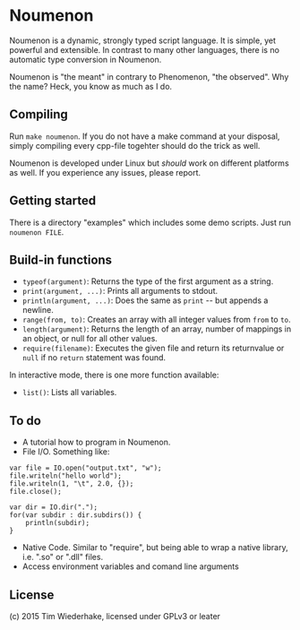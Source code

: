 Noumenon
========
Noumenon is a dynamic, strongly typed script language. It is simple, yet
powerful and extensible. In contrast to many other languages, there is no
automatic type conversion in Noumenon.

Noumenon is "the meant" in contrary to Phenomenon, "the observed". Why the
name? Heck, you know as much as I do.


Compiling
---------
Run `make noumenon`. If you do not have a make command at your disposal, simply compiling every cpp-file togehter should do the trick as well.

Noumenon is developed under Linux but *should* work on different platforms as well. If you experience any issues, please report.


Getting started
---------------
There is a directory "examples" which includes some demo scripts. Just run `noumenon FILE`.


Build-in functions
------------------
* `typeof(argument)`: Returns the type of the first argument as a string.
* `print(argument, ...)`: Prints all arguments to stdout.
* `println(argument, ...)`: Does the same as `print` -- but appends a newline.
* `range(from, to)`: Creates an array with all integer values from `from` to `to`.
* `length(argument)`: Returns the length of an array, number of mappings in an object, or null for all other values.
* `require(filename)`: Executes the given file and return its returnvalue or `null` if no `return` statement was found.

In interactive mode, there is one more function available:
* `list()`: Lists all variables.


To do
-----
* A tutorial how to program in Noumenon. 
* File I/O. Something like:
```
var file = IO.open("output.txt", "w");
file.writeln("hello world");
file.writeln(1, "\t", 2.0, {});
file.close();

var dir = IO.dir(".");
for(var subdir : dir.subdirs()) {
    println(subdir);
}
```
* Native Code. Similar to "require", but being able to wrap a native library, i.e. ".so" or ".dll" files.
* Access environment variables and comand line arguments

License
-------
(c) 2015 Tim Wiederhake, licensed under GPLv3 or leater
